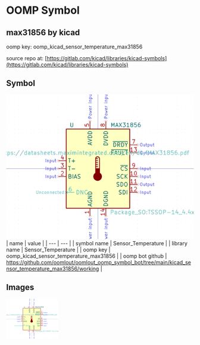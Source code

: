 # OOMP Symbol  
## max31856  by kicad  
  
oomp key: oomp_kicad_sensor_temperature_max31856  
  
source repo at: [https://gitlab.com/kicad/libraries/kicad-symbols](https://gitlab.com/kicad/libraries/kicad-symbols)  
## Symbol  
  
[![working.png](working_600.png)](working.png)  
| name | value | 
| --- | --- | 
| symbol name | Sensor_Temperature | 
| library name | Sensor_Temperature | 
| oomp key | oomp_kicad_sensor_temperature_max31856 | 
| oomp bot github | https://github.com/oomlout/oomlout_oomp_symbol_bot/tree/main/kicad_sensor_temperature_max31856/working | 
## Images  
  
[![working.png](working_140.png)](working.png)  
